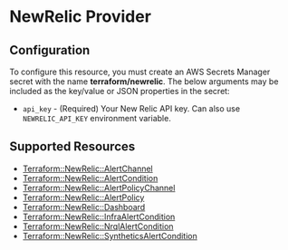 # NewRelic Provider

## Configuration

To configure this resource, you must create an AWS Secrets Manager secret with the name **terraform/newrelic**. The below arguments may be included as the key/value or JSON properties in the secret:

* `api_key` - (Required) Your New Relic API key. Can also use `NEWRELIC_API_KEY` environment variable.


## Supported Resources

* [Terraform::NewRelic::AlertChannel](docs/providers/newrelic/AlertChannel.md)
* [Terraform::NewRelic::AlertCondition](docs/providers/newrelic/AlertCondition.md)
* [Terraform::NewRelic::AlertPolicyChannel](docs/providers/newrelic/AlertPolicyChannel.md)
* [Terraform::NewRelic::AlertPolicy](docs/providers/newrelic/AlertPolicy.md)
* [Terraform::NewRelic::Dashboard](docs/providers/newrelic/Dashboard.md)
* [Terraform::NewRelic::InfraAlertCondition](docs/providers/newrelic/InfraAlertCondition.md)
* [Terraform::NewRelic::NrqlAlertCondition](docs/providers/newrelic/NrqlAlertCondition.md)
* [Terraform::NewRelic::SyntheticsAlertCondition](docs/providers/newrelic/SyntheticsAlertCondition.md)